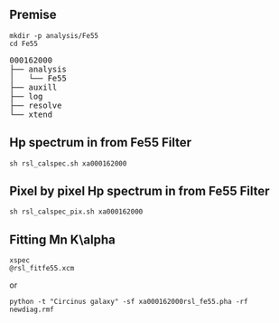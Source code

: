 ## Premise
```
mkdir -p analysis/Fe55
cd Fe55
```
<pre>
000162000
├── analysis
│   └── Fe55
├── auxill
├── log
├── resolve
└── xtend
</pre>

## Hp spectrum in from Fe55 Filter
```
sh rsl_calspec.sh xa000162000
```

## Pixel by pixel Hp spectrum in from Fe55 Filter
```
sh rsl_calspec_pix.sh xa000162000
```

## Fitting Mn K\alpha
```
xspec
@rsl_fitfe55.xcm
```
or
```
python -t "Circinus galaxy" -sf xa000162000rsl_fe55.pha -rf newdiag.rmf
```
